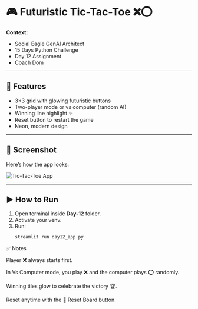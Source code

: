 # 🎮 Futuristic Tic-Tac-Toe ❌⭕

**Context:**  
- Social Eagle GenAI Architect  
- 15 Days Python Challenge  
- Day 12 Assignment  
- Coach Dom  

---

## 📌 Features
- 3×3 grid with glowing futuristic buttons  
- Two-player mode or vs computer (random AI)  
- Winning line highlight ✨  
- Reset button to restart the game  
- Neon, modern design  

---

## 📸 Screenshot
Here’s how the app looks:

![Tic-Tac-Toe App](image/day12_screenshot1.png)

---

## ▶️ How to Run
1. Open terminal inside **Day-12** folder.  
2. Activate your venv.  
3. Run:
   ```bash
   streamlit run day12_app.py

✅ Notes

Player ❌ always starts first.

In Vs Computer mode, you play ❌ and the computer plays ⭕ randomly.

Winning tiles glow to celebrate the victory 🏆.

Reset anytime with the 🔄 Reset Board button.